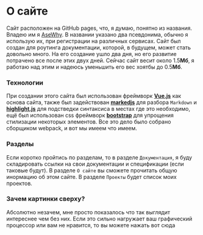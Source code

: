 # О сайте
Сайт расположен на GitHub pages, что, я думаю, понятно из названия. Владею им я [AseWhy](https://github.com/AseWhy/). В названии указано два псевдонима, обычно я использую их, при регистрации на различных сервисах. Сайт был создан для роутинга документации, которой, в будущем, может стать довольно много. На его создание ушло два дня, но его развитие потрачено все после этих двух дней. Сейчас сайт весит около 1.5**Мб**, я работаю над этим и надеюсь уменьшить его вес хоятбы до 0.5**Мб**.

### Технологии
При создании этого сайта был использован фреймворк [**Vue.js**](https://vuejs.org/) как основа сайта, также был задействован [**markedjs**](https://github.com/markedjs/marked) для разбора `Markdown` и [**highlight.js**](https://highlightjs.org/) для подстведки синтаксиса в местах где это необходимо, ещё был использован css фреймворк [**bootstrap**](https://getbootstrap.com/) для упрощения стилизации некоторых элементов. Все это дело было собрано сборщиком webpack, и вот мы имеем что имеем.

### Разделы
Если коротко пройтись по разделам, то в разделе `Документация`, я буду складировать ссылки на свои документации и спецификации (если таковые будут). В разделе `О сайте` вы сможете прочитать общую инормацию об этом сайте. В разделе `Проекты` будет список моих проектов.

### Зачем картинки сверху?
Абсолютно незачем, мне просто показалось что так выглядит интереснее чем без них. Если это сильно нагружает ваш графический процессор или вам не нравится, то вы можете нажать <span a-hook='ImageHandler.chStatusAll' class='contentlink'>вот сюда</span>